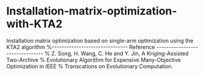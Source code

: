 # Installation-matrix-optimization-with-KTA2
Installation matrix optimization based on single-arm optimization using the KTA2 algorithm
%------------------------------- Reference --------------------------------
% Z. Song, H. Wang, C. He and Y. Jin, A Kriging-Assisted Two-Archive
% Evolutionary Algorithm for Expensive Many-Objective Optimization in IEEE
% Transcations on Evolutionary Computation.
